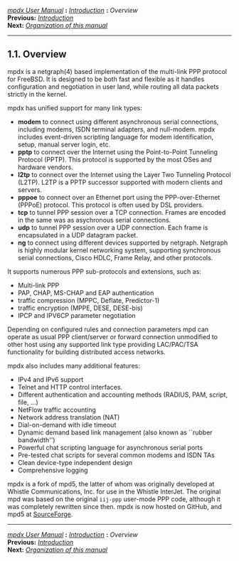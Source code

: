 [*mpdx User Manual*](README.md) **:** [*Introduction*](mpd1.md)
**:** *Overview*\
**Previous:** [*Introduction*](mpd1.md)\
**Next:** [*Organization of this manual*](mpd3.md)

------------------------------------------------------------------------

## 1.1. Overview

mpdx is a netgraph(4) based implementation of the multi-link PPP protocol
for FreeBSD. It is designed to be both fast and flexible as it handles
configuration and negotiation in user land, while routing all data
packets strictly in the kernel.

mpdx has unified support for many link types:

-   **modem** to connect using different asynchronous serial
    connections, including modems, ISDN terminal adapters, and
    null-modem. mpdx includes event-driven scripting language for modem
    identification, setup, manual server login, etc.
-   **pptp** to connect over the Internet using the Point-to-Point
    Tunneling Protocol (PPTP). This protocol is supported by the most
    OSes and hardware vendors.
-   **l2tp** to connect over the Internet using the Layer Two Tunneling
    Protocol (L2TP). L2TP is a PPTP successor supported with modern
    clients and servers.
-   **pppoe** to connect over an Ethernet port using the
    PPP-over-Ethernet (PPPoE) protocol. This protocol is often used by
    DSL providers.
-   **tcp** to tunnel PPP session over a TCP connection. Frames are
    encoded in the same was as asychronous serial connections.
-   **udp** to tunnel PPP session over a UDP connection. Each frame is
    encapsulated in a UDP datagram packet.
-   **ng** to connect using different devices supported by netgraph.
    Netgraph is highly modular kernel networking system, supporting
    synchronous serial connections, Cisco HDLC, Frame Relay, and other
    protocols.

It supports numerous PPP sub-protocols and extensions, such as:

-   Multi-link PPP
-   PAP, CHAP, MS-CHAP and EAP authentication
-   traffic compression (MPPC, Deflate, Predictor-1)
-   traffic encryption (MPPE, DESE, DESE-bis)
-   IPCP and IPV6CP parameter negotiation

Depending on configured rules and connection parameters mpd can operate
as usual PPP client/server or forward connection unmodified to other
host using any supported link type providing LAC/PAC/TSA functionality
for building distributed access networks.

mpdx also includes many additional features:

-   IPv4 and IPv6 support
-   Telnet and HTTP control interfaces.
-   Different authentication and accounting methods (RADIUS, PAM,
    script, file, \...)
-   NetFlow traffic accounting
-   Network address translation (NAT)
-   Dial-on-demand with idle timeout
-   Dynamic demand based link management (also known as \`\`rubber
    bandwidth\'\')
-   Powerful chat scripting language for asynchronous serial ports
-   Pre-tested chat scripts for several common modems and ISDN TAs
-   Clean device-type independent design
-   Comprehensive logging

mpdx is a fork of mpd5, the latter of whom was originally developed at Whistle
Communications, Inc. for use in the Whistle InterJet. The original mpd was
based on the original `iij-ppp` user-mode PPP code, although it was completely
rewritten since then. mpdx is now hosted on GitHub, and mpd5 at
[SourceForge](http://sourceforge.net/projects/mpd/).

------------------------------------------------------------------------

[*mpdx User Manual*](README.md) **:** [*Introduction*](mpd1.md)
**:** *Overview*\
**Previous:** [*Introduction*](mpd1.md)\
**Next:** [*Organization of this manual*](mpd3.md)
